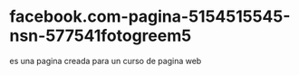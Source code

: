 # facebook.com-pagina-5154515545-nsn-577541fotogreem5
es una pagina creada para un curso de pagina web

